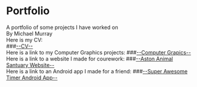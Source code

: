 # Portfolio
A portfolio of some projects I have worked on</br>
By Michael Murray</br>
Here is my CV:</br>
###[--CV--](https://github.com/BombayCinema/Portfolio/blob/master/Michael%20Murray%20CV%2031-03-16.pdf)</br>
Here is a link to my Computer Graphics projects:
###[--Computer Grapics--](https://github.com/BombayCinema/Portfolio/tree/Computer-Graphics)</br>
Here is a link to a website I made for courework:
###[--Aston Animal Santuary Website--](http://www.murraym1.eas-cs2410-1516.aston.ac.uk/index.php)</br>
Here is a link to an Android app I made for a friend:
###[--Super Awesome Timer Android App--]()</br>
